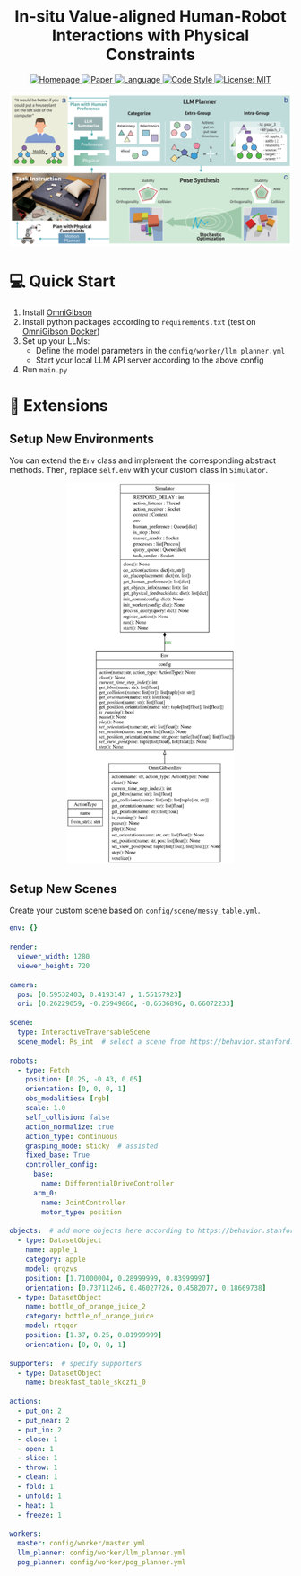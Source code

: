<h1 align="center">
    In-situ Value-aligned Human-Robot Interactions with Physical Constraints
</h1>

<p align="center">
    <a href="https://iclhf.github.io">
        <img alt="Homepage" src="https://img.shields.io/badge/Website-Page-E63946.svg">
    </a>
    <a href="https://arxiv.org/abs/2508.07606">
        <img alt="Paper" src="https://img.shields.io/badge/Paper-arXiv-F1FAEE.svg">
    </a>
    <a href="https://www.python.org/downloads/release/python-31015">
        <img alt="Language" src="https://img.shields.io/badge/Language-Python_3.10-A8DADC.svg">
    </a>
    <a href="https://docs.astral.sh/ruff">
        <img alt="Code Style" src="https://img.shields.io/badge/Code_Style-Ruff-000000.svg">
    </a>
    <a href="https://opensource.org/licenses/MIT">
        <img alt="License: MIT" src="https://img.shields.io/badge/License-MIT-457B9D.svg">
    </a>
</p>

![method](assets/method.png)

# :computer: Quick Start
1. Install [OmniGibson](https://behavior.stanford.edu/omnigibson/getting_started/installation.html)
2. Install python packages according to `requirements.txt` (test on [OmniGibson Docker](https://github.com/StanfordVL/BEHAVIOR-1K/blob/main/OmniGibson/docker/run_docker.sh))
3. Set up your LLMs:
   - Define the model parameters in the `config/worker/llm_planner.yml`
   - Start your local LLM API server according to the above config
4. Run `main.py`

# :muscle: Extensions
## Setup New Environments
You can extend the `Env` class and implement the corresponding abstract methods. Then, replace `self.env` with your custom class in `Simulator`.

<p align="center">
    <img src="assets/classes_environment.svg" width="300" />
</p>

## Setup New Scenes
Create your custom scene based on `config/scene/messy_table.yml`.

```yaml
env: {}

render:
  viewer_width: 1280
  viewer_height: 720

camera:
  pos: [0.59532403, 0.4193147 , 1.55157923]
  ori: [0.26229059, -0.25949866, -0.6536896, 0.66072233]

scene:
  type: InteractiveTraversableScene
  scene_model: Rs_int  # select a scene from https://behavior.stanford.edu/omnigibson/modules/scenes.html

robots:
  - type: Fetch
    position: [0.25, -0.43, 0.05]
    orientation: [0, 0, 0, 1]
    obs_modalities: [rgb]
    scale: 1.0
    self_collision: false
    action_normalize: true
    action_type: continuous
    grasping_mode: sticky  # assisted
    fixed_base: True
    controller_config:
      base:
        name: DifferentialDriveController
      arm_0:
        name: JointController
        motor_type: position

objects:  # add more objects here according to https://behavior.stanford.edu/knowledgebase/objects/index.html
  - type: DatasetObject
    name: apple_1
    category: apple
    model: qrqzvs
    position: [1.71000004, 0.28999999, 0.83999997]
    orientation: [0.73711246, 0.46027726, 0.4582077, 0.18669738]
  - type: DatasetObject
    name: bottle_of_orange_juice_2
    category: bottle_of_orange_juice
    model: rtqqor
    position: [1.37, 0.25, 0.81999999]
    orientation: [0, 0, 0, 1]

supporters:  # specify supporters
  - type: DatasetObject
    name: breakfast_table_skczfi_0

actions:
  - put_on: 2
  - put_near: 2
  - put_in: 2
  - close: 1
  - open: 1
  - slice: 1
  - throw: 1
  - clean: 1
  - fold: 1
  - unfold: 1
  - heat: 1
  - freeze: 1

workers:
  master: config/worker/master.yml
  llm_planner: config/worker/llm_planner.yml
  pog_planner: config/worker/pog_planner.yml
```

